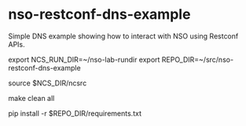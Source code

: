 # nso-restconf-dns-example

Simple DNS example showing how to interact with NSO using Restconf APIs.

export NCS_RUN_DIR=~/nso-lab-rundir
export REPO_DIR=~/src/nso-restconf-dns-example

source $NCS_DIR/ncsrc

make clean all

pip install -r $REPO_DIR/requirements.txt

<!-- ncs_cmd -dd -c 'maction "/packages/reload"' -->
